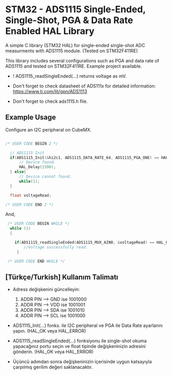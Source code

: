 # STM32 - ADS1115 Single-Ended, Single-Shot, PGA & Data Rate Enabled HAL Library
A simple C library (STM32 HAL) for single-ended single-shot ADC measurments with ADS1115 module. (Tested on STM32F411RE)

This library includes several configurations such as PGA and data rate of ADS1115 and tested on STM32F411RE. Example project available.

* ! ADS1115_readSingleEnded(...) returns voltage as mV.

* Don't forget to check datasheet of ADS111x for detailed information: https://www.ti.com/lit/gpn/ADS1113
* Don't forget to check ads1115.h file.

## Example Usage
Configure an I2C peripheral on CubeMX.

```c

/* USER CODE BEGIN 2 */

  // ADS1115 Init
  if(ADS1115_Init(&hi2c1, ADS1115_DATA_RATE_64, ADS1115_PGA_ONE) == HAL_OK){
	  // Device found.
	  HAL_Delay(1500);
  } else{
	  // Device cannot found.
	  while(1);
  }

  float voltageRead;

/* USER CODE END 2 */

```
And,
```c
 /* USER CODE BEGIN WHILE */
  while (1)
  {

	if(ADS1115_readSingleEnded(ADS1115_MUX_AIN0, &voltageRead) == HAL_OK){
		//Voltage successfully read.
	 }

 /* USER CODE END WHILE */
```

## [Türkçe/Turkish] Kullanım Talimatı

 * Adress değişkenini güncelleyin:
 	1) ADDR PIN --> GND ise 1001000
 	2) ADDR PIN --> VDD ise 1001001
 	3) ADDR PIN --> SDA ise 1001010
 	4) ADDR PIN --> SCL ise 1001000

 * ADS1115_Init(...) fonks. ile I2C peripheral ve PGA ile Data Rate ayarlarını yapın. (HAL_OK veya HAL_ERROR)
 * ADS1115_readSingleEnded(...) fonksiyonu ile single-shot okuma yapacağınız portu seçin ve float tipinde değişkeninizin adresini gönderin. (HAL_OK veya HAL_ERROR)
 * Üçüncü adımdan sonra değişkeninizin içerisinde uygun katsayıyla çarpılmış gerilim değeri saklanacaktır.

